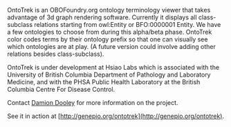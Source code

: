 OntoTrek is an OBOFoundry.org ontology terminology viewer that takes advantage of 3d graph rendering software. Currently it displays all class-subclass relations starting from owl:Entity or BFO:0000001 Entity. We have a few ontologies to choose from during this alpha/beta phase. OntoTrek color codes terms by their ontology prefix so that one can visually see which ontologies are at play.  (A future version could involve adding other relations besides class-subclass).

OntoTrek is under development at Hsiao Labs which is associated with the University of British Columbia Department of Pathology and Laboratory Medicine, and with the PHSA Public Health Laboratory at the British Columbia Centre For Disease Control.

Contact [Damion Dooley](mailto:damion.dooley@bccdc.ca) for more information on the project.

See it in action at [http://genepio.org/ontotrek](http://genepio.org/ontotrek).
